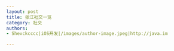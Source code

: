 ```yaml
---
layout: post
title: 张江社交一览
category: 社交
authors:
- Shevckcccc|iOS开发|/images/author-image.jpeg|http://java.im

---
```

